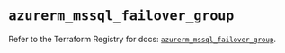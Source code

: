 # `azurerm_mssql_failover_group`

Refer to the Terraform Registry for docs: [`azurerm_mssql_failover_group`](https://registry.terraform.io/providers/hashicorp/azurerm/4.9.0/docs/resources/mssql_failover_group).
